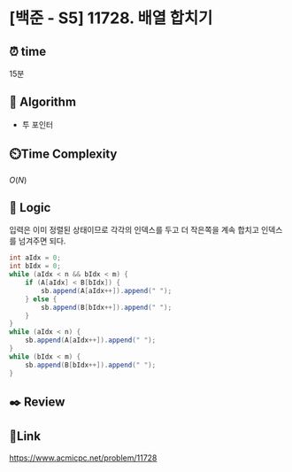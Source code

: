 # [백준 - S5] 11728. 배열 합치기

## ⏰ **time**

15분

## :pushpin: **Algorithm**

- 투 포인터

## ⏲️**Time Complexity**

$O(N)$

## :round_pushpin: **Logic**
입력은 이미 정렬된 상태이므로 각각의 인덱스를 두고 더 작은쪽을 계속 합치고 인덱스를 넘겨주면 되다.
```java
int aIdx = 0;
int bIdx = 0;
while (aIdx < n && bIdx < m) {
	if (A[aIdx] < B[bIdx]) {
		sb.append(A[aIdx++]).append(" ");
	} else {
		sb.append(B[bIdx++]).append(" ");
	}
}
while (aIdx < n) {
	sb.append(A[aIdx++]).append(" ");
}
while (bIdx < m) {
	sb.append(B[bIdx++]).append(" ");
}
```

## :black_nib: **Review**


## 📡**Link**

https://www.acmicpc.net/problem/11728

